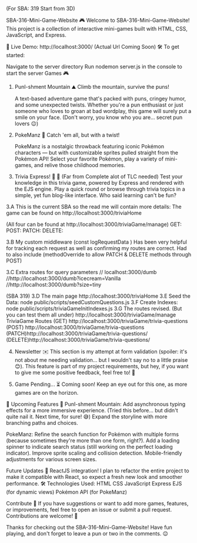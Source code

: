 (For SBA: 319 Start from 3D)

SBA-316-Mini-Game-Website 🎮
Welcome to SBA-316-Mini-Game-Website!
This project is a collection of interactive mini-games built with HTML, CSS, JavaScript, and Express.

🚀 Live Demo: http://localhost:3000/ (Actual Url Coming Soon)
🛠 To get started:

Navigate to the server directory
Run nodemon server.js in the console to start the server
Games 🎮

1. PunI-shment Mountain ⛰️
   Climb the mountain, survive the puns!

   A text-based adventure game that's packed with puns, cringey humor, and some unexpected twists. Whether you're a pun enthusiast or just someone who loves to groan at bad wordplay, this game will surely put a smile on your face. (Don't worry, you know who you are... secret pun lovers 😉)

2. PokeManz 🐾
   Catch 'em all, but with a twist!

   PokeManz is a nostalgic throwback featuring iconic Pokémon characters — but with customizable sprites pulled straight from the Pokémon API! Select your favorite Pokémon, play a variety of mini-games, and relive those childhood memories.

3. Trivia Express! 🧠 🚅 (Far from Complete alot of TLC needed)
   Test your knowledge in this trivia game, powered by Express and rendered with the EJS engine. Play a quick round or browse through trivia topics in a simple, yet fun blog-like interface. Who said learning can't be fun?

3.A This is the current SBA so the read me will contain more details:
The game can be found on http://localhost:3000/triviaHome

(All four can be found at http://localhost:3000/triviaGame/manage)
GET:
POST:
PATCH:
DELETE:

3.B My custom middleware (const logRequestData )
Has been very helpful for tracking each request as well as confirming my routes are correct.
Had to also include (methodOverride to allow PATCH & DELETE methods through POST)

3.C Extra routes for query parameters
// localhost:3000/dumb
//http://localhost:3000/dumb?icecream=Vanilla
//http://localhost:3000/dumb?size=tiny

(SBA 319)
3.D The main page http://localhost:3000/triviaHome
3.E Seed the Data: node public/scripts/seedCustomQuestions.js
3.F Create Indexes: node public/scripts/triviaGameInitIndexes.js
3.G The routes revised. (But you can test them all under)
http://localhost:3000/triviaGame/manage
TriviaGame Routes
(GET) http://localhost:3000/triviaGame/trivia-questions
(POST) http://localhost:3000/triviaGame/trivia-questions
(PATCH)http://localhost:3000/triviaGame/trivia-questions/<id>
(DELETE)http://localhost:3000/triviaGame/trivia-questions/<id>

4. Newsletter ✉️
   This section is my attempt at form validation (spoiler: it's not about me needing validation... but I wouldn't say no to a little praise 😊). This feature is part of my project requirements, but hey, if you want to give me some positive feedback, feel free to! 💌

5. Game Pending... ⏳
   Coming soon! Keep an eye out for this one, as more games are on the horizon.

🚧 Upcoming Features 🚧
PunI-shment Mountain:
Add asynchronous typing effects for a more immersive experience. (Tried this before... but didn't quite nail it. Next time, for sure! 😅)
Expand the storyline with more branching paths and choices.

PokeManz:
Refine the search function for Pokémon with multiple forms (because sometimes they're more than one form, right?).
Add a loading spinner to indicate search status (still working on the perfect loading indicator).
Improve sprite scaling and collision detection.
Mobile-friendly adjustments for various screen sizes.

Future Updates 🔮
ReactJS integration! I plan to refactor the entire project to make it compatible with React, so expect a fresh new look and smoother performance.
🛠 Technologies Used:
HTML
CSS
JavaScript
Express
EJS (for dynamic views)
Pokémon API (for PokeManz)

Contribute 📝
If you have suggestions or want to add more games, features, or improvements, feel free to open an issue or submit a pull request. Contributions are welcome! 🚀

Thanks for checking out the SBA-316-Mini-Game-Website! Have fun playing, and don't forget to leave a pun or two in the comments. 😉

